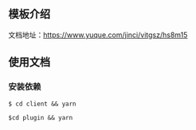 ## 模板介绍

文档地址：https://www.yuque.com/jinci/vitgsz/hs8m15

## 使用文档

### 安装依赖

```
$ cd client && yarn
```

```
$cd plugin && yarn
```